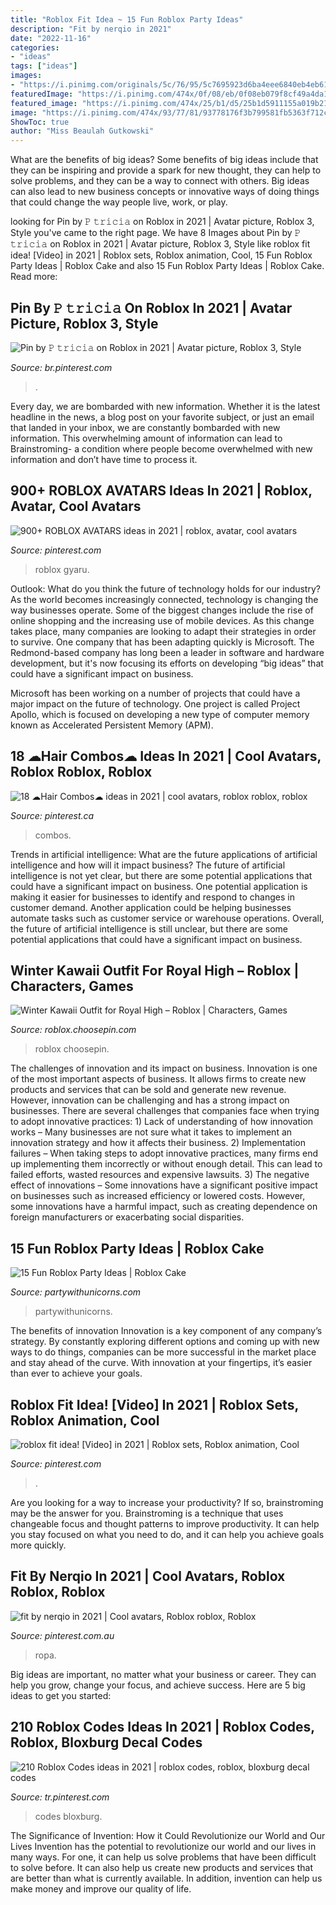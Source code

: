 ```yaml
---
title: "Roblox Fit Idea ~ 15 Fun Roblox Party Ideas"
description: "Fit by nerqio in 2021"
date: "2022-11-16"
categories:
- "ideas"
tags: ["ideas"]
images:
- "https://i.pinimg.com/originals/5c/76/95/5c7695923d6ba4eee6840eb4eb610e67.jpg"
featuredImage: "https://i.pinimg.com/474x/0f/08/eb/0f08eb079f8cf49a4da15e8b0a2d948e.jpg"
featured_image: "https://i.pinimg.com/474x/25/b1/d5/25b1d5911155a019b215e9c856f28ad6.jpg"
image: "https://i.pinimg.com/474x/93/77/81/93778176f3b799581fb5363f712c7182.jpg"
ShowToc: true
author: "Miss Beaulah Gutkowski"
---
```



What are the benefits of big ideas?
Some benefits of big ideas include that they can be inspiring and provide a spark for new thought, they can help to solve problems, and they can be a way to connect with others. Big ideas can also lead to new business concepts or innovative ways of doing things that could change the way people live, work, or play.

	

		
looking for Pin by 𝙿 𝚝𝚛𝚒𝚌𝚒𝚊 on Roblox in 2021 | Avatar picture, Roblox 3, Style you've came to the right page. We have 8 Images about Pin by 𝙿 𝚝𝚛𝚒𝚌𝚒𝚊 on Roblox in 2021 | Avatar picture, Roblox 3, Style like roblox fit idea! [Video] in 2021 | Roblox sets, Roblox animation, Cool, 15 Fun Roblox Party Ideas | Roblox Cake and also 15 Fun Roblox Party Ideas | Roblox Cake. Read more:
		
    
## Pin By 𝙿 𝚝𝚛𝚒𝚌𝚒𝚊 On Roblox In 2021 | Avatar Picture, Roblox 3, Style

<img loading=lazy src="https://i.pinimg.com/736x/97/e4/ec/97e4ec1da2e6951fafbefce82d051048.jpg" onerror="this.onerror=null;this.src='https://tse3.mm.bing.net/th?id=OIP.0Ypt-rA0aT47AR819PRBQQAAAA&amp;pid=15.1';" alt="Pin by 𝙿 𝚝𝚛𝚒𝚌𝚒𝚊 on Roblox in 2021 | Avatar picture, Roblox 3, Style">

_Source: br.pinterest.com_

>. 

	

Every day, we are bombarded with new information. Whether it is the latest headline in the news, a blog post on your favorite subject, or just an email that landed in your inbox, we are constantly bombarded with new information. This overwhelming amount of information can lead to Brainstroming- a condition where people become overwhelmed with new information and don’t have time to process it.

    
## 900+ ROBLOX AVATARS Ideas In 2021 | Roblox, Avatar, Cool Avatars

<img loading=lazy src="https://i.pinimg.com/474x/93/77/81/93778176f3b799581fb5363f712c7182.jpg" onerror="this.onerror=null;this.src='https://tse3.mm.bing.net/th?id=OIP.vrNeSU6KtFieuxbBEAAaagAAAA&amp;pid=15.1';" alt="900+ ROBLOX AVATARS ideas in 2021 | roblox, avatar, cool avatars">

_Source: pinterest.com_

>roblox gyaru. 

	

Outlook: What do you think the future of technology holds for our industry?
As the world becomes increasingly connected, technology is changing the way businesses operate. Some of the biggest changes include the rise of online shopping and the increasing use of mobile devices. As this change takes place, many companies are looking to adapt their strategies in order to survive. 
One company that has been adapting quickly is Microsoft. The Redmond-based company has long been a leader in software and hardware development, but it's now focusing its efforts on developing “big ideas” that could have a significant impact on business. 

Microsoft has been working on a number of projects that could have a major impact on the future of technology. One project is called Project Apollo, which is focused on developing a new type of computer memory known as Accelerated Persistent Memory (APM).

    
## 18 ☁Hair Combos☁ Ideas In 2021 | Cool Avatars, Roblox Roblox, Roblox

<img loading=lazy src="https://i.pinimg.com/474x/0f/08/eb/0f08eb079f8cf49a4da15e8b0a2d948e.jpg" onerror="this.onerror=null;this.src='https://tse1.mm.bing.net/th?id=OIP.9PqEYMaym4JYL-R0_0mRmQAAAA&amp;pid=15.1';" alt="18 ☁Hair Combos☁ ideas in 2021 | cool avatars, roblox roblox, roblox">

_Source: pinterest.ca_

>combos. 

	

Trends in artificial intelligence: What are the future applications of artificial intelligence and how will it impact business?
The future of artificial intelligence is not yet clear, but there are some potential applications that could have a significant impact on business. One potential application is making it easier for businesses to identify and respond to changes in customer demand. Another application could be helping businesses automate tasks such as customer service or warehouse operations. Overall, the future of artificial intelligence is still unclear, but there are some potential applications that could have a significant impact on business.

    
## Winter Kawaii Outfit For Royal High – Roblox | Characters, Games

<img loading=lazy src="https://i.pinimg.com/originals/e7/e0/cd/e7e0cd4131108b8e6eff74984cd2ba73.png" onerror="this.onerror=null;this.src='https://tse2.mm.bing.net/th?id=OIP.67S194cyIS_vt1048lorDwHaEw&amp;pid=15.1';" alt="Winter Kawaii Outfit for Royal High – Roblox | Characters, Games">

_Source: roblox.choosepin.com_

>roblox choosepin. 

	

The challenges of innovation and its impact on business.
Innovation is one of the most important aspects of business. It allows firms to create new products and services that can be sold and generate new revenue. However, innovation can be challenging and has a strong impact on businesses. There are several challenges that companies face when trying to adopt innovative practices: 1) Lack of understanding of how innovation works – Many businesses are not sure what it takes to implement an innovation strategy and how it affects their business. 2) Implementation failures – When taking steps to adopt innovative practices, many firms end up implementing them incorrectly or without enough detail. This can lead to failed efforts, wasted resources and expensive lawsuits. 3) The negative effect of innovations – Some innovations have a significant positive impact on businesses such as increased efficiency or lowered costs. However, some innovations have a harmful impact, such as creating dependence on foreign manufacturers or exacerbating social disparities.

    
## 15 Fun Roblox Party Ideas | Roblox Cake

<img loading=lazy src="https://partywithunicorns.com/wp-content/uploads/2020/09/Roblox-Party-Ideas.jpg" onerror="this.onerror=null;this.src='https://tse3.mm.bing.net/th?id=OIP.nX_J09oKGwoXXBek98pvbQHaLH&amp;pid=15.1';" alt="15 Fun Roblox Party Ideas | Roblox Cake">

_Source: partywithunicorns.com_

>partywithunicorns. 

	

The benefits of innovation
Innovation is a key component of any company’s strategy. By constantly exploring different options and coming up with new ways to do things, companies can be more successful in the market place and stay ahead of the curve. With innovation at your fingertips, it’s easier than ever to achieve your goals.

    
## Roblox Fit Idea! [Video] In 2021 | Roblox Sets, Roblox Animation, Cool

<img loading=lazy src="https://i.pinimg.com/736x/16/8d/5a/168d5a49ce2a56b7ea3004e19c2d46c9.jpg" onerror="this.onerror=null;this.src='https://tse4.mm.bing.net/th?id=OIP.TRagekbW08DaLd3O1-KH1wAAAA&amp;pid=15.1';" alt="roblox fit idea! [Video] in 2021 | Roblox sets, Roblox animation, Cool">

_Source: pinterest.com_

>. 

	

Are you looking for a way to increase your productivity? If so, brainstroming may be the answer for you. Brainstroming is a technique that uses changeable focus and thought patterns to improve productivity. It can help you stay focused on what you need to do, and it can help you achieve goals more quickly.

    
## Fit By Nerqio In 2021 | Cool Avatars, Roblox Roblox, Roblox

<img loading=lazy src="https://i.pinimg.com/originals/5c/76/95/5c7695923d6ba4eee6840eb4eb610e67.jpg" onerror="this.onerror=null;this.src='https://tse2.mm.bing.net/th?id=OIP.0kvqRooPbpRtbc6MCYjx5QHaNw&amp;pid=15.1';" alt="fit by nerqio in 2021 | Cool avatars, Roblox roblox, Roblox">

_Source: pinterest.com.au_

>ropa. 

	

Big ideas are important, no matter what your business or career. They can help you grow, change your focus, and achieve success. Here are 5 big ideas to get you started: 

    
## 210 Roblox Codes Ideas In 2021 | Roblox Codes, Roblox, Bloxburg Decal Codes

<img loading=lazy src="https://i.pinimg.com/474x/25/b1/d5/25b1d5911155a019b215e9c856f28ad6.jpg" onerror="this.onerror=null;this.src='https://tse2.mm.bing.net/th?id=OIP.8UdtVmwT-69mAoz4zN8CtgAAAA&amp;pid=15.1';" alt="210 Roblox Codes ideas in 2021 | roblox codes, roblox, bloxburg decal codes">

_Source: tr.pinterest.com_

>codes bloxburg. 

	

The Significance of Invention: How it Could Revolutionize our World and Our Lives
Invention has the potential to revolutionize our world and our lives in many ways. For one, it can help us solve problems that have been difficult to solve before. It can also help us create new products and services that are better than what is currently available. In addition, invention can help us make money and improve our quality of life.

